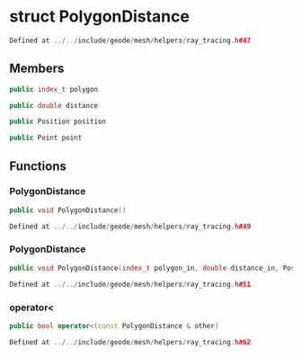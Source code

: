 # struct PolygonDistance

```cpp
Defined at ../../include/geode/mesh/helpers/ray_tracing.h#47
```

## Members

```cpp
public index_t polygon

```

```cpp
public double distance

```

```cpp
public Position position

```

```cpp
public Point point

```



## Functions

### PolygonDistance

```cpp
public void PolygonDistance()
```

```cpp
Defined at ../../include/geode/mesh/helpers/ray_tracing.h#49
```

### PolygonDistance

```cpp
public void PolygonDistance(index_t polygon_in, double distance_in, Position position_in, Point point_in)
```

```cpp
Defined at ../../include/geode/mesh/helpers/ray_tracing.h#51
```

### operator<

```cpp
public bool operator<(const PolygonDistance & other)
```

```cpp
Defined at ../../include/geode/mesh/helpers/ray_tracing.h#62
```



